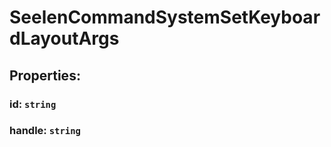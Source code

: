 # **SeelenCommandSystemSetKeyboardLayoutArgs**
## **Properties**:
### id: `string`
### handle: `string`